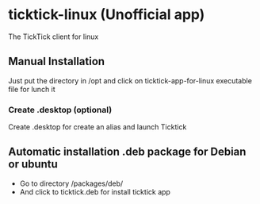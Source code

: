 # ticktick-linux (Unofficial app)
The TickTick client for linux

## Manual Installation 
Just put the directory in /opt and click on ticktick-app-for-linux executable file for lunch it

### Create .desktop (optional)
Create .desktop for create an alias and launch Ticktick

## Automatic installation .deb package for Debian or ubuntu
- Go to directory /packages/deb/
- And click to ticktick.deb for install ticktick app


